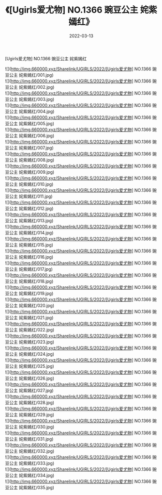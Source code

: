 ﻿---
layout: post
title:  《[Ugirls爱尤物] NO.1366 豌豆公主 姹紫嫣红》
date:   2022-03-13
img: http://img.660000.xyz/Sharelink/UGIRLS/2022/[Ugirls爱尤物] NO.1366 豌豆公主 姹紫嫣红/000.jpg
categories: [美女, 清纯, 唯美]
---

[Ugirls爱尤物] NO.1366 豌豆公主 姹紫嫣红

 ![](http://img.660000.xyz/Sharelink/UGIRLS/2022/[Ugirls爱尤物] NO.1366 豌豆公主 姹紫嫣红/001.jpg) <br>![](http://img.660000.xyz/Sharelink/UGIRLS/2022/[Ugirls爱尤物] NO.1366 豌豆公主 姹紫嫣红/002.jpg) <br>![](http://img.660000.xyz/Sharelink/UGIRLS/2022/[Ugirls爱尤物] NO.1366 豌豆公主 姹紫嫣红/003.jpg) <br>![](http://img.660000.xyz/Sharelink/UGIRLS/2022/[Ugirls爱尤物] NO.1366 豌豆公主 姹紫嫣红/004.jpg) <br>![](http://img.660000.xyz/Sharelink/UGIRLS/2022/[Ugirls爱尤物] NO.1366 豌豆公主 姹紫嫣红/005.jpg) <br>![](http://img.660000.xyz/Sharelink/UGIRLS/2022/[Ugirls爱尤物] NO.1366 豌豆公主 姹紫嫣红/006.jpg) <br>![](http://img.660000.xyz/Sharelink/UGIRLS/2022/[Ugirls爱尤物] NO.1366 豌豆公主 姹紫嫣红/007.jpg) <br>![](http://img.660000.xyz/Sharelink/UGIRLS/2022/[Ugirls爱尤物] NO.1366 豌豆公主 姹紫嫣红/008.jpg) <br>![](http://img.660000.xyz/Sharelink/UGIRLS/2022/[Ugirls爱尤物] NO.1366 豌豆公主 姹紫嫣红/009.jpg) <br>![](http://img.660000.xyz/Sharelink/UGIRLS/2022/[Ugirls爱尤物] NO.1366 豌豆公主 姹紫嫣红/010.jpg) <br>![](http://img.660000.xyz/Sharelink/UGIRLS/2022/[Ugirls爱尤物] NO.1366 豌豆公主 姹紫嫣红/011.jpg) <br>![](http://img.660000.xyz/Sharelink/UGIRLS/2022/[Ugirls爱尤物] NO.1366 豌豆公主 姹紫嫣红/012.jpg) <br>![](http://img.660000.xyz/Sharelink/UGIRLS/2022/[Ugirls爱尤物] NO.1366 豌豆公主 姹紫嫣红/013.jpg) <br>![](http://img.660000.xyz/Sharelink/UGIRLS/2022/[Ugirls爱尤物] NO.1366 豌豆公主 姹紫嫣红/014.jpg) <br>![](http://img.660000.xyz/Sharelink/UGIRLS/2022/[Ugirls爱尤物] NO.1366 豌豆公主 姹紫嫣红/015.jpg) <br>![](http://img.660000.xyz/Sharelink/UGIRLS/2022/[Ugirls爱尤物] NO.1366 豌豆公主 姹紫嫣红/016.jpg) <br>![](http://img.660000.xyz/Sharelink/UGIRLS/2022/[Ugirls爱尤物] NO.1366 豌豆公主 姹紫嫣红/017.jpg) <br>![](http://img.660000.xyz/Sharelink/UGIRLS/2022/[Ugirls爱尤物] NO.1366 豌豆公主 姹紫嫣红/018.jpg) <br>![](http://img.660000.xyz/Sharelink/UGIRLS/2022/[Ugirls爱尤物] NO.1366 豌豆公主 姹紫嫣红/019.jpg) <br>![](http://img.660000.xyz/Sharelink/UGIRLS/2022/[Ugirls爱尤物] NO.1366 豌豆公主 姹紫嫣红/020.jpg) <br>![](http://img.660000.xyz/Sharelink/UGIRLS/2022/[Ugirls爱尤物] NO.1366 豌豆公主 姹紫嫣红/021.jpg) <br>![](http://img.660000.xyz/Sharelink/UGIRLS/2022/[Ugirls爱尤物] NO.1366 豌豆公主 姹紫嫣红/022.jpg) <br>![](http://img.660000.xyz/Sharelink/UGIRLS/2022/[Ugirls爱尤物] NO.1366 豌豆公主 姹紫嫣红/023.jpg) <br>![](http://img.660000.xyz/Sharelink/UGIRLS/2022/[Ugirls爱尤物] NO.1366 豌豆公主 姹紫嫣红/024.jpg) <br>![](http://img.660000.xyz/Sharelink/UGIRLS/2022/[Ugirls爱尤物] NO.1366 豌豆公主 姹紫嫣红/025.jpg) <br>![](http://img.660000.xyz/Sharelink/UGIRLS/2022/[Ugirls爱尤物] NO.1366 豌豆公主 姹紫嫣红/026.jpg) <br>![](http://img.660000.xyz/Sharelink/UGIRLS/2022/[Ugirls爱尤物] NO.1366 豌豆公主 姹紫嫣红/027.jpg) <br>![](http://img.660000.xyz/Sharelink/UGIRLS/2022/[Ugirls爱尤物] NO.1366 豌豆公主 姹紫嫣红/028.jpg) <br>![](http://img.660000.xyz/Sharelink/UGIRLS/2022/[Ugirls爱尤物] NO.1366 豌豆公主 姹紫嫣红/029.jpg) <br>![](http://img.660000.xyz/Sharelink/UGIRLS/2022/[Ugirls爱尤物] NO.1366 豌豆公主 姹紫嫣红/030.jpg) <br>![](http://img.660000.xyz/Sharelink/UGIRLS/2022/[Ugirls爱尤物] NO.1366 豌豆公主 姹紫嫣红/031.jpg) <br>![](http://img.660000.xyz/Sharelink/UGIRLS/2022/[Ugirls爱尤物] NO.1366 豌豆公主 姹紫嫣红/032.jpg) <br>![](http://img.660000.xyz/Sharelink/UGIRLS/2022/[Ugirls爱尤物] NO.1366 豌豆公主 姹紫嫣红/033.jpg) <br>![](http://img.660000.xyz/Sharelink/UGIRLS/2022/[Ugirls爱尤物] NO.1366 豌豆公主 姹紫嫣红/034.jpg) <br>![](http://img.660000.xyz/Sharelink/UGIRLS/2022/[Ugirls爱尤物] NO.1366 豌豆公主 姹紫嫣红/035.jpg) <br>